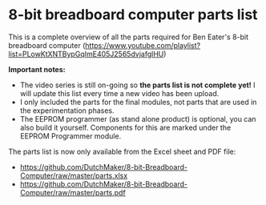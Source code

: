 # 8-bit breadboard computer parts list
This is a complete overview of all the parts required for Ben Eater's 8-bit breadboard computer (https://www.youtube.com/playlist?list=PLowKtXNTBypGqImE405J2565dvjafglHU)

**Important notes:** 
- The video series is still on-going so **the parts list is not complete yet!** I will update this list every time a new video has been upload.
- I only included the parts for the final modules, not parts that are used in the experimentation phases.
- The EEPROM programmer (as stand alone product) is optional, you can also build it yourself. Components for this are marked under the EEPROM Programmer module.

The parts list is now only available from the Excel sheet and PDF file:
- https://github.com/DutchMaker/8-bit-Breadboard-Computer/raw/master/parts.xlsx 
- https://github.com/DutchMaker/8-bit-Breadboard-Computer/raw/master/parts.pdf 